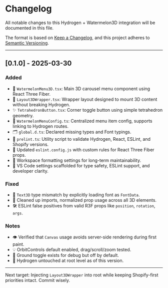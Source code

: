 # Changelog

All notable changes to this Hydrogen + Watermelon3D integration will be documented in this file.

The format is based on [Keep a Changelog](https://keepachangelog.com/en/1.0.0/),
and this project adheres to [Semantic Versioning](https://semver.org/spec/v2.0.0.html).

---

## [0.1.0] - 2025-03-30
### Added
- 🍉 `WatermelonMenu3D.tsx`: Main 3D carousel menu component using React Three Fiber.
- 🧠 `Layout3DWrapper.tsx`: Wrapper layout designed to mount 3D content without breaking Hydrogen.
- ✨ `TetrahedronButton.tsx`: Corner toggle button using simple tetrahedron geometry.
- 📁 `WatermelonMenuConfig.ts`: Centralized menu item config, supports linking to Hydrogen routes.
- 🗂 `global.d.ts`: Declared missing types and Font typings.
- 🧪 `prelint.ts`: Utility script to validate Hydrogen, React, ESLint, and Shopify versions.
- 🧰 Updated `eslint.config.js` with custom rules for React Three Fiber props.
- 🧼 Workspace formatting settings for long-term maintainability.
- 🔧 VS Code settings scaffolded for type safety, ESLint support, and developer clarity.

### Fixed
- 🧩 `Text3D` type mismatch by explicitly loading font as `FontData`.
- 🧽 Cleaned up imports, normalized prop usage across all 3D elements.
- 🛠 ESLint false positives from valid R3F props like `position`, `rotation`, `args`.

### Notes
- 👁 Verified that `Canvas` usage avoids server-side rendering during first paint.
- 💡 OrbitControls default enabled, drag/scroll/zoom tested.
- 🔄 Ground toggle exists for debug but off by default.
- 💾 Hydrogen untouched at root level as of this version.

---

Next target: Injecting `Layout3DWrapper` into root while keeping Shopify-first priorities intact. Commit wisely.
